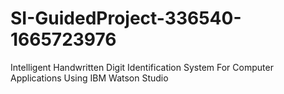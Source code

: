 # SI-GuidedProject-336540-1665723976
Intelligent Handwritten Digit Identification System For Computer Applications Using IBM Watson Studio
